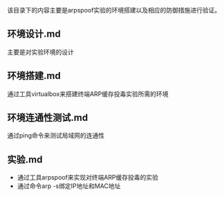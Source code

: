 该目录下的内容主要是arpspoof实验的环境搭建以及相应的防御措施进行验证。
## 环境设计.md ##
主要是对实验环境的设计

## 环境搭建.md ##
通过工具virtualbox来搭建终端ARP缓存投毒实验所需的环境

## 环境连通性测试.md ##
通过ping命令来测试局域网的连通性

## 实验.md ##
- 通过工具arpspoof来实现对终端ARP缓存投毒的实验
- 通过命令arp -s绑定IP地址和MAC地址
